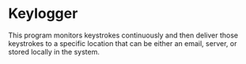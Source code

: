 # Keylogger
This program monitors keystrokes continuously and then deliver those keystrokes to a specific location that can be either an email, server, or stored locally in the system.
